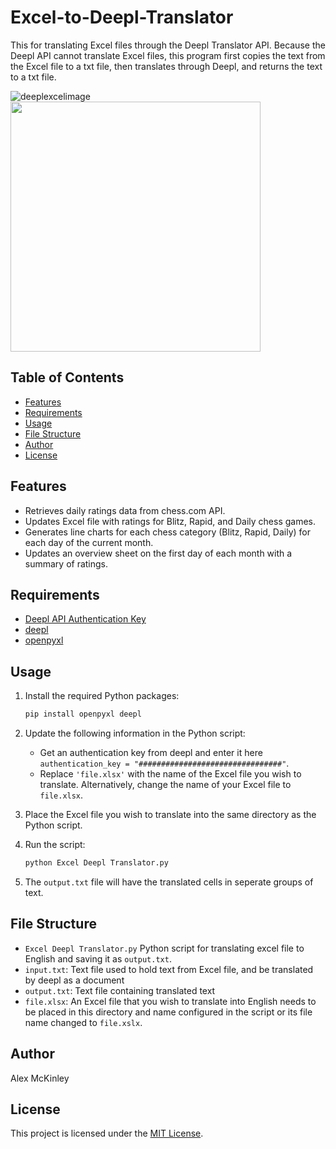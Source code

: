 # Excel-to-Deepl-Translator
This for translating Excel files through the Deepl Translator API. Because the Deepl API cannot translate Excel files, this program first copies the text from the Excel file to a txt file, then translates through Deepl, and returns the text to a txt file.

![deeplexcelimage]()
<img src="https://shoptexto.com/wp-content/uploads/2021/12/deepl-excel-icon.png" width="400">

## Table of Contents
- [Features](#features)
- [Requirements](#requirements)
- [Usage](#usage)
- [File Structure](#file-structure)
- [Author](#author)
- [License](#license)

## Features
- Retrieves daily ratings data from chess.com API.
- Updates Excel file with ratings for Blitz, Rapid, and Daily chess games.
- Generates line charts for each chess category (Blitz, Rapid, Daily) for each day of the current month.
- Updates an overview sheet on the first day of each month with a summary of ratings.

## Requirements
- [Deepl API Authentication Key](https://www.deepl.com/docs-api/api-access/authentication)
- [deepl](https://pypi.org/project/deepl/)
- [openpyxl](https://pypi.org/project/openpyxl/)

## Usage
1. Install the required Python packages:

    ```bash
    pip install openpyxl deepl
    ```

2. Update the following information in the Python script:

    - Get an authentication key from deepl and enter it here `authentication_key = "################################"`.
    - Replace `'file.xlsx'` with the name of the Excel file you wish to translate. Alternatively, change the name of your Excel file to `file.xlsx`.

3. Place the Excel file you wish to translate into the same directory as the Python script.

4. Run the script:

    ```bash
    python Excel Deepl Translator.py
    ```

5. The `output.txt` file will have the translated cells in seperate groups of text.

## File Structure
- `Excel Deepl Translator.py` Python script for translating excel file to English and saving it as `output.txt`.
- `input.txt`: Text file used to hold text from Excel file, and be translated by deepl as a document
- `output.txt`: Text file containing translated text
- `file.xlsx`: An Excel file that you wish to translate into English needs to be placed in this directory and name configured in the script or its file name changed to `file.xslx`.

## Author
Alex McKinley

## License
This project is licensed under the [MIT License](LICENSE).
